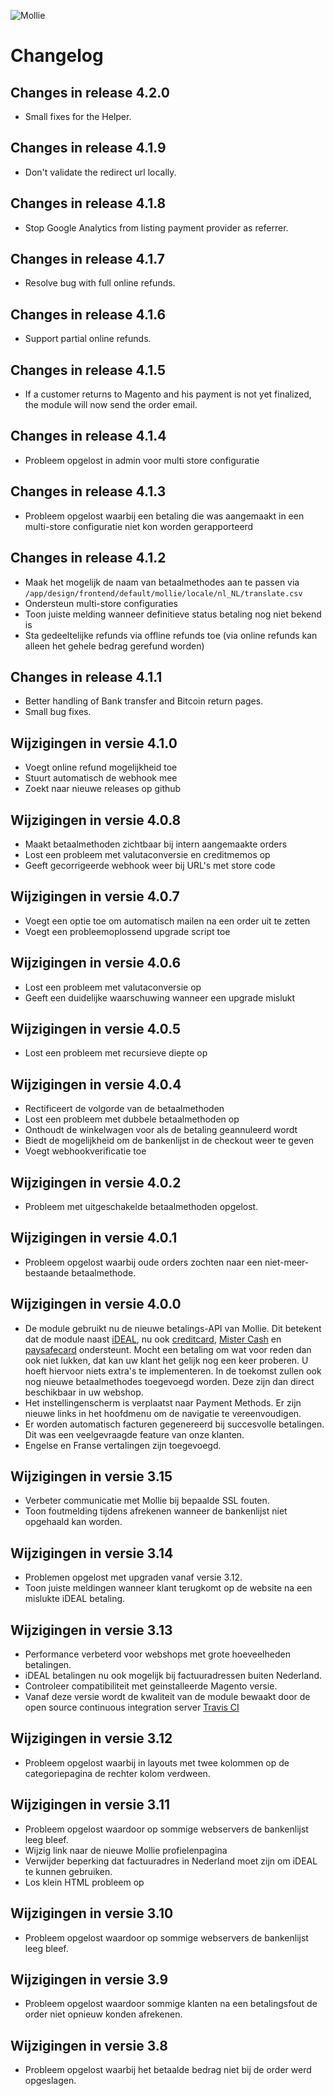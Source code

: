 ![Mollie](https://www.mollie.nl/files/Mollie-Logo-Style-Small.png)

# Changelog #

## Changes in release 4.2.0 ##
+ Small fixes for the Helper.

## Changes in release 4.1.9 ##
+ Don't validate the redirect url locally.

## Changes in release 4.1.8 ##
+ Stop Google Analytics from listing payment provider as referrer.

## Changes in release 4.1.7 ##
+ Resolve bug with full online refunds.

## Changes in release 4.1.6 ##
+ Support partial online refunds.

## Changes in release 4.1.5 ##
+ If a customer returns to Magento and his payment is not yet finalized, the module will now send the order email.

## Changes in release 4.1.4 ##
+ Probleem opgelost in admin voor multi store configuratie

## Changes in release 4.1.3 ##
+ Probleem opgelost waarbij een betaling die was aangemaakt in een multi-store configuratie niet kon worden gerapporteerd

## Changes in release 4.1.2 ##
+ Maak het mogelijk de naam van betaalmethodes aan te passen via `/app/design/frontend/default/mollie/locale/nl_NL/translate.csv`
+ Ondersteun multi-store configuraties
+ Toon juiste melding wanneer definitieve status betaling nog niet bekend is
+ Sta gedeeltelijke refunds via offline refunds toe (via online refunds kan alleen het gehele bedrag gerefund worden)

## Changes in release 4.1.1 ##
+ Better handling of Bank transfer and Bitcoin return pages.
+ Small bug fixes.

## Wijzigingen in versie 4.1.0 ##
+ Voegt online refund mogelijkheid toe
+ Stuurt automatisch de webhook mee
+ Zoekt naar nieuwe releases op github

## Wijzigingen in versie 4.0.8 ##
+ Maakt betaalmethoden zichtbaar bij intern aangemaakte orders
+ Lost een probleem met valutaconversie en creditmemos op
+ Geeft gecorrigeerde webhook weer bij URL's met store code

## Wijzigingen in versie 4.0.7 ##
+ Voegt een optie toe om automatisch mailen na een order uit te zetten
+ Voegt een probleemoplossend upgrade script toe

## Wijzigingen in versie 4.0.6 ##
+ Lost een probleem met valutaconversie op
+ Geeft een duidelijke waarschuwing wanneer een upgrade mislukt

## Wijzigingen in versie 4.0.5 ##
+ Lost een probleem met recursieve diepte op

## Wijzigingen in versie 4.0.4 ##
+ Rectificeert de volgorde van de betaalmethoden
+ Lost een probleem met dubbele betaalmethoden op
+ Onthoudt de winkelwagen voor als de betaling geannuleerd wordt
+ Biedt de mogelijkheid om de bankenlijst in de checkout weer te geven
+ Voegt webhookverificatie toe

## Wijzigingen in versie 4.0.2 ##
+ Probleem met uitgeschakelde betaalmethoden opgelost.

## Wijzigingen in versie 4.0.1 ##
+ Probleem opgelost waarbij oude orders zochten naar een niet-meer-bestaande betaalmethode.

## Wijzigingen in versie 4.0.0 ##
+ De module gebruikt nu de nieuwe betalings-API van Mollie. Dit betekent dat de module naast [iDEAL](https://www.mollie.nl/betaaldiensten/ideal/), nu
    ook [creditcard](https://www.mollie.nl/betaaldiensten/creditcard/), [Mister Cash](https://www.mollie.nl/betaaldiensten/mistercash/) en
    [paysafecard](https://www.mollie.nl/betaaldiensten/paysafecard/) ondersteunt. Mocht een betaling om wat voor reden dan ook niet lukken, dat kan uw
    klant het gelijk nog een keer proberen. U hoeft hiervoor niets extra's te implementeren. In de toekomst zullen ook nog nieuwe betaalmethodes
    toegevoegd worden. Deze zijn dan direct beschikbaar in uw webshop.
+ Het instellingenscherm is verplaatst naar Payment Methods. Er zijn nieuwe links in het hoofdmenu om de navigatie te vereenvoudigen.
+ Er worden automatisch facturen gegenereerd bij succesvolle betalingen. Dit was een veelgevraagde feature van onze klanten.
+ Engelse en Franse vertalingen zijn toegevoegd.

## Wijzigingen in versie 3.15 ##
+ Verbeter communicatie met Mollie bij bepaalde SSL fouten.
+ Toon foutmelding tijdens afrekenen wanneer de bankenlijst niet opgehaald kan worden.

## Wijzigingen in versie 3.14 ##
+ Problemen opgelost met upgraden vanaf versie 3.12.
+ Toon juiste meldingen wanneer klant terugkomt op de website na een mislukte iDEAL betaling.

## Wijzigingen in versie 3.13 ##
+ Performance verbeterd voor webshops met grote hoeveelheden betalingen.
+ iDEAL betalingen nu ook mogelijk bij factuuradressen buiten Nederland.
+ Controleer compatibiliteit met geinstalleerde Magento versie.
+ Vanaf deze versie wordt de kwaliteit van de module bewaakt door de open source continuous integration server [Travis CI](https://travis-ci.org/mollie/magento)

## Wijzigingen in versie 3.12 ##
+ Probleem opgelost waarbij in layouts met twee kolommen op de categoriepagina de rechter kolom verdween.

## Wijzigingen in versie 3.11 ##
+ Probleem opgelost waardoor op sommige webservers de bankenlijst leeg bleef.
+ Wijzig link naar de nieuwe Mollie profielenpagina
+ Verwijder beperking dat factuuradres in Nederland moet zijn om iDEAL te kunnen gebruiken.
+ Los klein HTML probleem op

## Wijzigingen in versie 3.10 ##
+ Probleem opgelost waardoor op sommige webservers de bankenlijst leeg bleef.

## Wijzigingen in versie 3.9 ##
+ Probleem opgelost waardoor sommige klanten na een betalingsfout de order niet opnieuw konden afrekenen.

## Wijzigingen in versie 3.8 ##
+ Probleem opgelost waarbij het betaalde bedrag niet bij de order werd opgeslagen.

